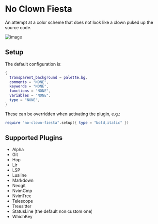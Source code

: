 # No Clown Fiesta

An attempt at a color scheme that does not look like a clown puked up the source code.

![image](https://gustafrydholm.xyz/images/no-clown-fiesta.png?)

## Setup
The default configuration is:
```lua
{
  transparent_background = palette.bg,
  comments = "NONE",
  keywords = "NONE",
  functions = "NONE",
  variables = "NONE",
  type = "NONE",
}
```

These can be overridden when activating the plugin, e.g.:

```lua
require "no-clown-fiesta".setup({ type = "bold,italic" })
```

## Supported Plugins

- Alpha
- Git
- Hop
- Lir
- LSP
- Lualine
- Markdown
- Neogit
- NvimCmp
- NvimTree
- Telescope
- Treesitter
- StatusLine (the default non custom one)
- WhichKey
